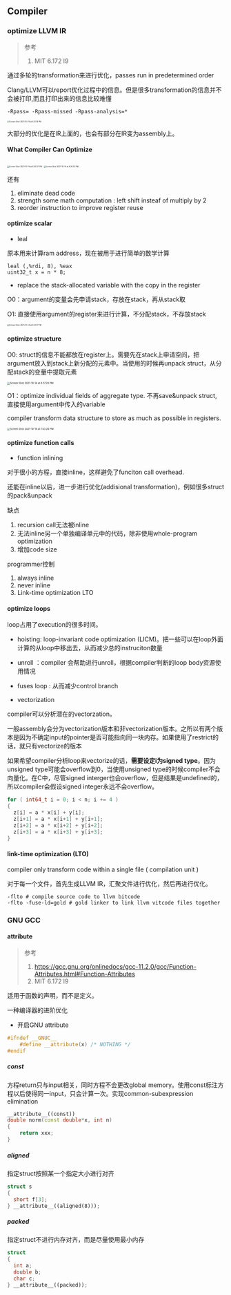 


## Compiler



### optimize LLVM IR

> 参考
> 
> 1. MIT 6.172 l9

通过多轮的transformation来进行优化，passes run in predetermined order

Clang/LLVM可以report优化过程中的信息。但是很多transformation的信息并不会被打印,而且打印出来的信息比较难懂

```shell
-Rpass= -Rpass-missed -Rpass-analysis=*
```

<img src="Note.assets/Screen Shot 2021-10-14 at 6.31.18 PM.png" alt="Screen Shot 2021-10-14 at 6.31.18 PM" style="zoom:30%;" />

大部分的优化是在IR上面的，也会有部分在IR变为assembly上。




#### What Compiler Can Optimize

<img src="Note.assets/Screen Shot 2021-10-14 at 6.36.37 PM.png" alt="Screen Shot 2021-10-14 at 6.36.37 PM" style="zoom:30%;" />

<img src="Note.assets/Screen Shot 2021-10-14 at 6.36.53 PM.png" alt="Screen Shot 2021-10-14 at 6.36.53 PM" style="zoom:30%;" />

还有

1. eliminate dead code
2. strength some math computation : left shift insteaf of multiply by 2
3. reorder instruction to improve register reuse




#### optimize scalar

* leal

原本用来计算ram address，现在被用于进行简单的数学计算

```assembly
leal (,%rdi, 8), %eax
uint32_t x = n * 8;
```

* replace the stack-allocated variable with the copy in the register

O0：argument的变量会先申请stack，存放在stack，再从stack取

O1: 直接使用argument的register来进行计算，不分配stack，不存放stack

<img src="Note.assets/Screen Shot 2021-10-14 at 6.54.17 PM.png" alt="Screen Shot 2021-10-14 at 6.54.17 PM" style="zoom:30%;" />




#### optimize structure

O0: struct的信息不能都放在register上。需要先在stack上申请空间，把argument放入到stack上新分配的元素中。当使用的时候再unpack struct，从分配stack的变量中提取元素

<img src="Note.assets/Screen Shot 2021-10-14 at 6.57.20 PM.png" alt="Screen Shot 2021-10-14 at 6.57.20 PM" style="zoom:40%;" />

O1：optimize individual fields of aggregate type. 不再save&unpack struct, 直接使用argument中传入的variable

compiler transform data structure to store as much as possible in registers.

<img src="Note.assets/Screen Shot 2021-10-14 at 7.03.26 PM.png" alt="Screen Shot 2021-10-14 at 7.03.26 PM" style="zoom:40%;" />




#### optimize function calls

* function inlining 

对于很小的方程，直接inline，这样避免了funciton call overhead. 

还能在inline以后，进一步进行优化(addisional transformation)，例如很多struct的pack&unpack

缺点

1. recursion call无法被inline
2. 无法inline另一个单独编译单元中的代码，除非使用whole-program optimization
3. 增加code size

programmer控制

1. always inline
2. never inline
3. Link-time optimization LTO




#### optimize loops

loop占用了execution的很多时间。

* hoisting: loop-invariant code optimization (LICM)。把一些可以在loop外面计算的从loop中移出去，从而减少总的instruciton数量
* unroll ：compiler 会帮助进行unroll，根据compiler判断的loop body资源使用情况
* fuses loop : 从而减少control branch

* vectorization

compiler可以分析潜在的vectorzation。

一般assembly会分为vectorization版本和非vectorization版本。之所以有两个版本是因为不确定input的pointer是否可能指向同一块内存。如果使用了restrict的话，就只有vectorize的版本

如果希望compiler分析loop来vectorize的话，**需要设定i为signed type**。因为unsigned type可能会overflow到0，当使用unsigned type的时候compiler不会向量化。在C中，尽管signed interger也会overflow，但是结果是undefined的，所以compiler会假设signed integer永远不会overflow。

```cpp
for ( int64_t i = 0; i < n; i += 4 )
{
  z[i] = a * x[i] + y[i];
  z[i+1] = a * x[i+1] + y[i+1];
  z[i+2] = a * x[i+2] + y[i+2];
  z[i+3] = a * x[i+3] + y[i+3];
}
```




#### link-time optimization (LTO)

compiler only transform code within a single file ( compilation unit )

对于每一个文件，首先生成LLVM IR，汇聚文件进行优化，然后再进行优化。

```shell
-flto # compile source code to llvm bitcode
-flto -fuse-ld=gold # gold linker to link llvm vitcode files together
```




### GNU GCC




#### attribute

> 参考
> 
> 1. https://gcc.gnu.org/onlinedocs/gcc-11.2.0/gcc/Function-Attributes.html#Function-Attributes
> 2. MIT 6.172 l9

适用于函数的声明，而不是定义。

一种编译器的进阶优化

* 开启GNU attribute

```cpp
#ifndef __GNUC__
    #define __attribute(x) /* NOTHING */
#endif
```

##### const

方程return只与input相关，同时方程不会更改global memory。使用const标注方程以后使得同一input，只会计算一次。实现common-subexpression elimination

```cpp
__attribute__((const))
double norm(const double*x, int n)
{
    return xxx;
}
```

##### aligned

指定struct按照某一个指定大小进行对齐

```cpp
struct s
{
  short f[3];
} __attribute__((aligned(8)));
```

##### packed

指定struct不进行内存对齐，而是尽量使用最小内存

```cpp
struct
{
  int a;
  double b;
  char c;
} __attribute__((packed));
```

